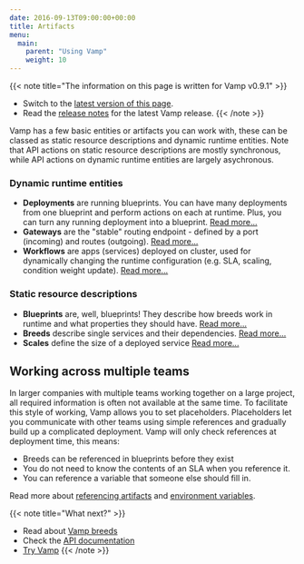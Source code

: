```yaml
---
date: 2016-09-13T09:00:00+00:00
title: Artifacts
menu:
  main:
    parent: "Using Vamp"
    weight: 10
---
```


{{< note title="The information on this page is written for Vamp v0.9.1" >}}

* Switch to the [latest version of this page](/documentation/using-vamp/artifacts).
* Read the [release notes](/documentation/release-notes/latest) for the latest Vamp release.
{{< /note >}}

Vamp has a few basic entities or artifacts you can work with, these can be classed as static resource descriptions and dynamic runtime entities. Note that API actions on static resource descriptions are mostly synchronous, while API actions on dynamic runtime entities are largely asychronous.

### Dynamic runtime entities

-   **Deployments** are running blueprints. You can have many deployments from one blueprint and perform actions on each at runtime. Plus, you can turn any running deployment into a blueprint.  [Read more...](/documentation/using-vamp/v0.9.1/deployments/)
-   **Gateways** are the "stable" routing endpoint - defined by a port (incoming) and routes (outgoing).  [Read more...](/documentation/using-vamp/v0.9.1/gateways/)
-   **Workflows** are apps (services) deployed on cluster, used for dynamically changing the runtime configuration (e.g. SLA, scaling, condition weight update).  [Read more...](/documentation/using-vamp/v0.9.1/workflows/)

### Static resource descriptions

-   **Blueprints** are, well, blueprints! They describe how breeds work in runtime and what properties they should have.  [Read more...](/documentation/using-vamp/v0.9.1/blueprints/)
-   **Breeds** describe single services and their dependencies.  [Read more...](/documentation/using-vamp/v0.9.1/breeds/)
-   **Scales** define the size of a deployed service [Read more...](/documentation/using-vamp/v0.9.1/blueprints/#scale)

## Working across multiple teams

In larger companies with multiple teams working together on a large project, all required information is often not available at the same time. To facilitate this style of working, Vamp allows you to set placeholders. Placeholders let you communicate with other teams using simple references and gradually build up a complicated deployment. Vamp will only check references at deployment time, this means:

- Breeds can be referenced in blueprints before they exist
- You do not need to know the contents of an SLA when you reference it.
- You can reference a variable that someone else should fill in.

Read more about [referencing artifacts](/documentation/using-vamp/v0.9.1/references/) and [environment variables](/documentation/using-vamp/v0.9.1/environment-variables/).

{{< note title="What next?" >}}
* Read about [Vamp breeds](/documentation/using-vamp/v0.9.1/breeds/)
* Check the [API documentation](/documentation/api/v0.9.1/api-reference)
* [Try Vamp](/documentation/installation/hello-world)
{{< /note >}}
